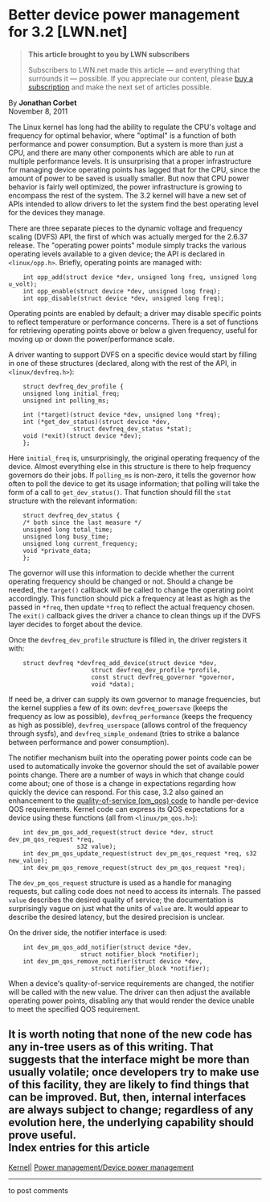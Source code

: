 # Better device power management for 3.2 [LWN.net]

> **This article brought to you by LWN subscribers**
> 
> Subscribers to LWN.net made this article — and everything that surrounds it — possible. If you appreciate our content, please [buy a subscription](/Promo/nst-nag3/subscribe) and make the next set of articles possible. 

By **Jonathan Corbet**  
November 8, 2011 

The Linux kernel has long had the ability to regulate the CPU's voltage and frequency for optimal behavior, where "optimal" is a function of both performance and power consumption. But a system is more than just a CPU, and there are many other components which are able to run at multiple performance levels. It is unsurprising that a proper infrastructure for managing device operating points has lagged that for the CPU, since the amount of power to be saved is usually smaller. But now that CPU power behavior is fairly well optimized, the power infrastructure is growing to encompass the rest of the system. The 3.2 kernel will have a new set of APIs intended to allow drivers to let the system find the best operating level for the devices they manage. 

There are three separate pieces to the dynamic voltage and frequency scaling (DVFS) API, the first of which was actually merged for the 2.6.37 release. The "operating power points" module simply tracks the various operating levels available to a given device; the API is declared in `<linux/opp.h>`. Briefly, operating points are managed with: 
    
    
        int opp_add(struct device *dev, unsigned long freq, unsigned long u_volt);
        int opp_enable(struct device *dev, unsigned long freq);
        int opp_disable(struct device *dev, unsigned long freq);
    

Operating points are enabled by default; a driver may disable specific points to reflect temperature or performance concerns. There is a set of functions for retrieving operating points above or below a given frequency, useful for moving up or down the power/performance scale. 

A driver wanting to support DVFS on a specific device would start by filling in one of these structures (declared, along with the rest of the API, in `<linux/devfreq.h>`): 
    
    
        struct devfreq_dev_profile {
    	unsigned long initial_freq;
    	unsigned int polling_ms;
    
    	int (*target)(struct device *dev, unsigned long *freq);
    	int (*get_dev_status)(struct device *dev,
    			      struct devfreq_dev_status *stat);
    	void (*exit)(struct device *dev);
        };
    

Here `initial_freq` is, unsurprisingly, the original operating frequency of the device. Almost everything else in this structure is there to help frequency governors do their jobs. If `polling_ms` is non-zero, it tells the governor how often to poll the device to get its usage information; that polling will take the form of a call to `get_dev_status()`. That function should fill the `stat` structure with the relevant information: 
    
    
        struct devfreq_dev_status {
    	/* both since the last measure */
    	unsigned long total_time;
    	unsigned long busy_time;
    	unsigned long current_frequency;
    	void *private_data;
        };
    

The governor will use this information to decide whether the current operating frequency should be changed or not. Should a change be needed, the `target()` callback will be called to change the operating point accordingly. This function should pick a frequency at least as high as the passed in `*freq`, then update `*freq` to reflect the actual frequency chosen. The `exit()` callback gives the driver a chance to clean things up if the DVFS layer decides to forget about the device. 

Once the `devfreq_dev_profile` structure is filled in, the driver registers it with: 
    
    
        struct devfreq *devfreq_add_device(struct device *dev,
    				       struct devfreq_dev_profile *profile,
    				       const struct devfreq_governor *governor,
    				       void *data);
    

If need be, a driver can supply its own governor to manage frequencies, but the kernel supplies a few of its own: `devfreq_powersave` (keeps the frequency as low as possible), `devfreq_performance` (keeps the frequency as high as possible), `devfreq_userspace` (allows control of the frequency through sysfs), and `devfreq_simple_ondemand` (tries to strike a balance between performance and power consumption). 

The notifier mechanism built into the operating power points code can be used to automatically invoke the governor should the set of available power points change. There are a number of ways in which that change could come about; one of those is a change in expectations regarding how quickly the device can respond. For this case, 3.2 also gained an enhancement to the [quality-of-service (pm_qos) code](/Articles/386139/) to handle per-device QOS requirements. Kernel code can express its QOS expectations for a device using these functions (all from `<linux/pm_qos.h>`): 
    
    
        int dev_pm_qos_add_request(struct device *dev, struct dev_pm_qos_request *req,
    			       s32 value);
        int dev_pm_qos_update_request(struct dev_pm_qos_request *req, s32 new_value);
        int dev_pm_qos_remove_request(struct dev_pm_qos_request *req);
    

The `dev_pm_qos_request` structure is used as a handle for managing requests, but calling code does not need to access its internals. The passed `value` describes the desired quality of service; the documentation is surprisingly vague on just what the units of `value` are. It would appear to describe the desired latency, but the desired precision is unclear. 

On the driver side, the notifier interface is used: 
    
    
        int dev_pm_qos_add_notifier(struct device *dev,
    			    	struct notifier_block *notifier);
        int dev_pm_qos_remove_notifier(struct device *dev,
    			           struct notifier_block *notifier);
    

When a device's quality-of-service requirements are changed, the notifier will be called with the new value. The driver can then adjust the available operating power points, disabling any that would render the device unable to meet the specified QOS requirement. 

It is worth noting that none of the new code has any in-tree users as of this writing. That suggests that the interface might be more than usually volatile; once developers try to make use of this facility, they are likely to find things that can be improved. But, then, internal interfaces are always subject to change; regardless of any evolution here, the underlying capability should prove useful.  
Index entries for this article  
---  
[Kernel](/Kernel/Index)| [Power management/Device power management](/Kernel/Index#Power_management-Device_power_management)  
  


* * *

to post comments 
